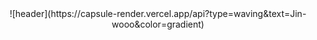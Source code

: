 <div align="center">
   ![header](https://capsule-render.vercel.app/api?type=waving&text=Jin-wooo&color=gradient)
</div.
